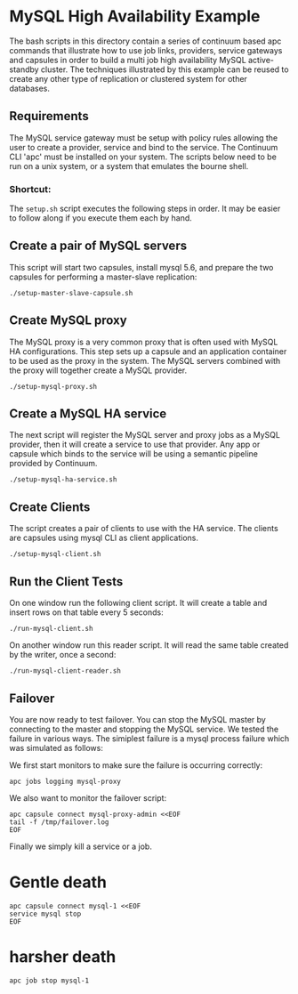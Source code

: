 # MySQL High Availability Example

The bash scripts in this directory contain a series of continuum based apc commands that illustrate how to use job links, providers, service gateways and capsules in order to build a multi job high availability MySQL active-standby cluster.  The techniques illustrated by this example can be reused to create any other type of replication or clustered system for other databases.

## Requirements

The MySQL service gateway must be setup with policy rules allowing the user to create a provider, service and bind to the service.
The Continuum CLI 'apc' must be installed on your system.
The scripts below need to be run on a unix system, or a system that emulates the bourne shell.

### Shortcut:

The `setup.sh` script executes the following steps in order. It may be easier to follow along if you execute them each by hand.

## Create a pair of MySQL servers

This script will start two capsules, install mysql 5.6, and prepare the two capsules for performing a master-slave replication:

```
./setup-master-slave-capsule.sh
```

## Create MySQL proxy

The MySQL proxy is a very common proxy that is often used with MySQL HA configurations.  This step sets up a capsule and an application container to be used as the proxy in the system.  The MySQL servers combined with the proxy will together create a MySQL provider.

```
./setup-mysql-proxy.sh
```

## Create a MySQL HA service

The next script will register the MySQL server and proxy jobs as a MySQL provider, then it will create a service to use that provider.  Any app or capsule which binds to the service will be using a semantic pipeline provided by Continuum.

```
./setup-mysql-ha-service.sh
```

## Create Clients

The script creates a pair of clients to use with the HA service.  The clients are capsules using mysql CLI as client applications.

```
./setup-mysql-client.sh
```

## Run the Client Tests

On one window run the following client script.  It will create a table and insert rows on that table every 5 seconds:

```
./run-mysql-client.sh
```

On another window run this reader script.  It will read the same table created by the writer, once a second:

```
./run-mysql-client-reader.sh
```

## Failover

You are now ready to test failover.  You can stop the MySQL master by connecting to the master and stopping the MySQL service.  We tested the failure in various ways.  The simiplest failure is a mysql process failure which was simulated as follows:

We first start monitors to make sure the failure is occurring correctly:

```
apc jobs logging mysql-proxy
```

We also want to monitor the failover script:

```
apc capsule connect mysql-proxy-admin <<EOF
tail -f /tmp/failover.log
EOF
```

Finally we simply kill a service or a job.

# Gentle death

```
apc capsule connect mysql-1 <<EOF
service mysql stop
EOF
```

# harsher death

```
apc job stop mysql-1
```
